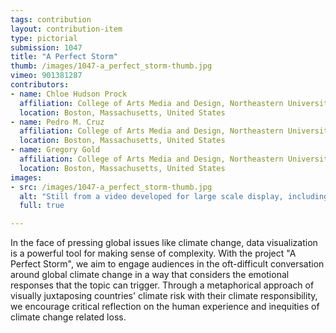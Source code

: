 ```yaml
---
tags: contribution
layout: contribution-item
type: pictorial
submission: 1047
title: "A Perfect Storm"
thumb: /images/1047-a_perfect_storm-thumb.jpg
vimeo: 901381287
contributors: 
- name: Chloe Hudson Prock
  affiliation: College of Arts Media and Design, Northeastern University
  location: Boston, Massachusetts, United States
- name: Pedro M. Cruz
  affiliation: College of Arts Media and Design, Northeastern University
  location: Boston, Massachusetts, United States
- name: Gregory Gold 
  affiliation: College of Arts Media and Design, Northeastern University
  location: Boston, Massachusetts, United States
images:
- src: /images/1047-a_perfect_storm-thumb.jpg
  alt: "Still from a video developed for large scale display, including a legend at the top left corner."
  full: true

---
```


In the face of pressing global issues like climate change, data
visualization is a powerful tool for making sense of complexity. With
the project "A Perfect Storm", we aim to engage audiences in the
oft-difficult conversation around global climate change in a way that
considers the emotional responses that the topic can trigger. Through a
metaphorical approach of visually juxtaposing countries' climate risk
with their climate responsibility, we encourage critical reflection on
the human experience and inequities of climate change related loss.
